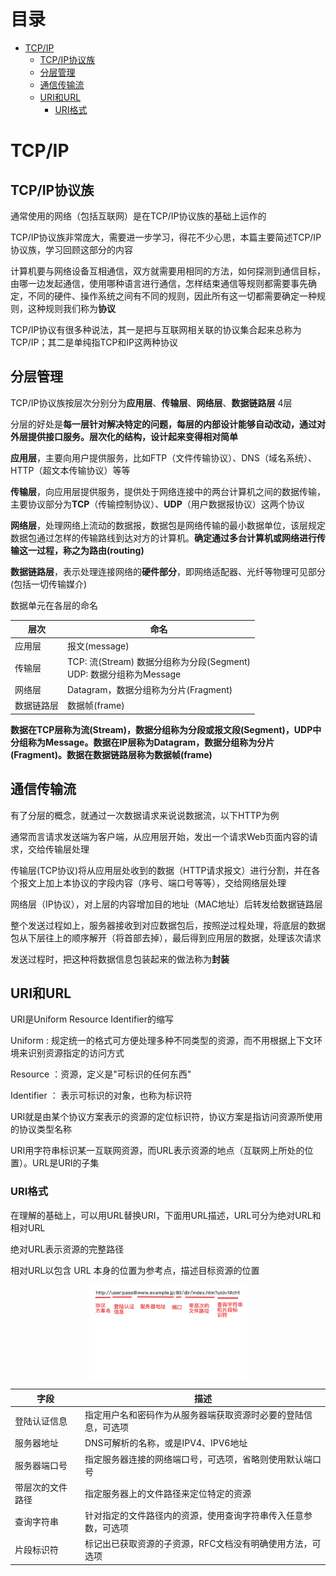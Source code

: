 # 目录

   * [TCP/IP](#tcpip)
      * [TCP/IP协议族](#tcpip协议族)
      * [分层管理](#分层管理)
      * [通信传输流](#通信传输流)
      * [URI和URL](#uri和url)
         * [URI格式](#uri格式)

# TCP/IP

## TCP/IP协议族

通常使用的网络（包括互联网）是在TCP/IP协议族的基础上运作的

TCP/IP协议族非常庞大，需要进一步学习，得花不少心思，本篇主要简述TCP/IP协议族，学习回顾这部分的内容

计算机要与网络设备互相通信，双方就需要用相同的方法，如何探测到通信目标，由哪一边发起通信，使用哪种语言进行通信，怎样结束通信等规则都需要事先确定，不同的硬件、操作系统之间有不同的规则，因此所有这一切都需要确定一种规则，这种规则我们称为**协议**

TCP/IP协议有很多种说法，其一是把与互联网相关联的协议集合起来总称为TCP/IP；其二是单纯指TCP和IP这两种协议

## 分层管理

TCP/IP协议族按层次分别分为**应用层**、**传输层**、**网络层**、**数据链路层** 4层

分层的好处是**每一层针对解决特定的问题，每层的内部设计能够自动改动，通过对外层提供接口服务。层次化的结构，设计起来变得相对简单**

**应用层**，主要向用户提供服务，比如FTP（文件传输协议）、DNS（域名系统）、HTTP（超文本传输协议）等等

**传输层**，向应用层提供服务，提供处于网络连接中的两台计算机之间的数据传输，主要协议部分为**TCP**（传输控制协议）、**UDP**（用户数据报协议）这两个协议

**网络层**，处理网络上流动的数据报，数据包是网络传输的最小数据单位，该层规定数据包通过怎样的传输路线到达对方的计算机。**确定通过多台计算机或网络进行传输这一过程，称之为路由(routing)**

**数据链路层**，表示处理连接网络的**硬件部分**，即网络适配器、光纤等物理可见部分(包括一切传输媒介)

数据单元在各层的命名

| 层次       | 命名                                                         |
| ---------- | ------------------------------------------------------------ |
| 应用层     | 报文(message)                                                |
| 传输层     | TCP: 流(Stream) 数据分组称为分段(Segment)<br>UDP: 数据分组称为Message |
| 网络层     | Datagram，数据分组称为分片(Fragment)                         |
| 数据链路层 | 数据帧(frame)                                                |

**数据在TCP层称为流(Stream)，数据分组称为分段或报文段(Segment)，UDP中分组称为Message。数据在IP层称为Datagram，数据分组称为分片(Fragment)。数据在数据链路层称为数据帧(frame)**

## 通信传输流

有了分层的概念，就通过一次数据请求来说说数据流，以下HTTP为例

通常而言请求发送端为客户端，从应用层开始，发出一个请求Web页面内容的请求，交给传输层处理

传输层(TCP协议)将从应用层处收到的数据（HTTP请求报文）进行分割，并在各个报文上加上本协议的字段内容（序号、端口号等等），交给网络层处理

网络层（IP协议），对上层的内容增加目的地址（MAC地址）后转发给数据链路层

整个发送过程如上，服务器接收到对应数据包后，按照逆过程处理，将底层的数据包从下层往上的顺序解开（将首部去掉），最后得到应用层的数据，处理该次请求

发送过程时，把这种将数据信息包装起来的做法称为**封装**

## URI和URL

URI是Uniform Resource Identifier的缩写

Uniform : 规定统一的格式可方便处理多种不同类型的资源，而不用根据上下文环境来识别资源指定的访问方式

Resource ：资源，定义是"可标识的任何东西"

Identifier ： 表示可标识的对象，也称为标识符

URI就是由某个协议方案表示的资源的定位标识符，协议方案是指访问资源所使用的协议类型名称

URI用字符串标识某一互联网资源，而URL表示资源的地点（互联网上所处的位置）。URL是URI的子集

### URI格式

在理解的基础上，可以用URL替换URI，下面用URL描述，URL可分为绝对URL和相对URL

绝对URL表示资源的完整路径

相对URL以包含 URL 本身的位置为参考点，描述目标资源的位置

<div align="center">    
<img src="./imgs/绝对URL.jpg" width="50%" height="50%">
</div>

| 字段             | 描述                                                         |
| ---------------- | ------------------------------------------------------------ |
| 登陆认证信息     | 指定用户名和密码作为从服务器端获取资源时必要的登陆信息，可选项 |
| 服务器地址       | DNS可解析的名称，或是IPV4、IPV6地址                          |
| 服务器端口号     | 指定服务器连接的网络端口号，可选项，省略则使用默认端口号     |
| 带层次的文件路径 | 指定服务器上的文件路径来定位特定的资源                       |
| 查询字符串       | 针对指定的文件路径内的资源，使用查询字符串传入任意参数，可选项 |
| 片段标识符       | 标记出已获取资源的子资源，RFC文档没有明确使用方法，可选项    |

